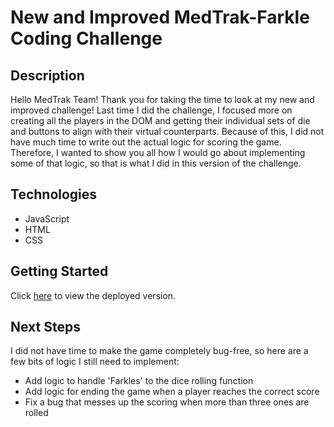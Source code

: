 # New and Improved MedTrak-Farkle Coding Challenge

## Description

Hello MedTrak Team! Thank you for taking the time to look at my new and improved challenge! Last time I did the challenge, I focused more on creating all the players in the DOM and getting their individual sets of die and buttons to align with their virtual counterparts. Because of this, I did not have much time to write out the actual logic for scoring the game. Therefore, I wanted to show you all how I would go about implementing some of that logic, so that is what I did in this version of the challenge.

## Technologies

- JavaScript
- HTML
- CSS

## Getting Started

Click [here](https://colleenobrien3.github.io/practice/) to view the deployed version.

## Next Steps

I did not have time to make the game completely bug-free, so here are a few bits of logic I still need to implement:

- Add logic to handle 'Farkles' to the dice rolling function
- Add logic for ending the game when a player reaches the correct score
- Fix a bug that messes up the scoring when more than three ones are rolled
